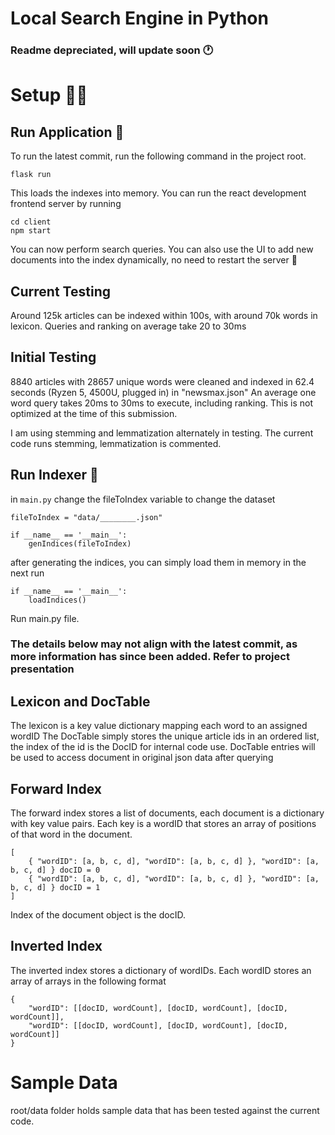 # Local Search Engine in Python

### Readme depreciated, will update soon 🕐

# Setup 👩‍🔬
## Run Application 🚀
To run the latest commit, run the following command in the project root.

```flask run```

This loads the indexes into memory. You can run the react development frontend server by running

```
cd client
npm start
```

You can now perform search queries.
You can also use the UI to add new documents into the index dynamically, no need to restart the server 🥳

## Current Testing
Around 125k articles can be indexed within 100s, with around 70k words in lexicon.
Queries and ranking on average take 20 to 30ms

## Initial Testing

8840 articles with 28657 unique words were cleaned and indexed in 62.4 seconds (Ryzen 5,  4500U, plugged in) in "newsmax.json"
An average one word query takes 20ms to 30ms to execute, including ranking. This is not optimized at the time of this submission.

I am using stemming and lemmatization alternately in testing. The current code runs stemming, lemmatization is commented.

## Run Indexer 📇

in ```main.py```
change the fileToIndex variable to change the dataset

```
fileToIndex = "data/________.json"

if __name__ == '__main__':
    genIndices(fileToIndex)
```

after generating the indices, you can simply load them in memory in the next run
```
if __name__ == '__main__':
    loadIndices()
```

Run main.py file.

### The details below may not align with the latest commit, as more information has since been added. Refer to project presentation

## Lexicon and DocTable
The lexicon is a key value dictionary mapping each word to an assigned wordID
The DocTable simply stores the unique article ids in an ordered list, the index of the id is the DocID for internal code use. DocTable entries will be used to access document in original json data after querying

## Forward Index
The forward index stores a list of documents, each document is a dictionary with key value pairs.
Each key is a wordID that stores an array of positions of that word in the document.

```
[
    { "wordID": [a, b, c, d], "wordID": [a, b, c, d] }, "wordID": [a, b, c, d] } docID = 0
    { "wordID": [a, b, c, d], "wordID": [a, b, c, d] }, "wordID": [a, b, c, d] } docID = 1
]
```

Index of the document object is the docID.

## Inverted Index
The inverted index stores a dictionary of wordIDs. Each wordID stores an array of arrays in the following format

```
{
    "wordID": [[docID, wordCount], [docID, wordCount], [docID, wordCount]],
    "wordID": [[docID, wordCount], [docID, wordCount], [docID, wordCount]]
}
```

# Sample Data
root/data folder holds sample data that has been tested against the current code.
